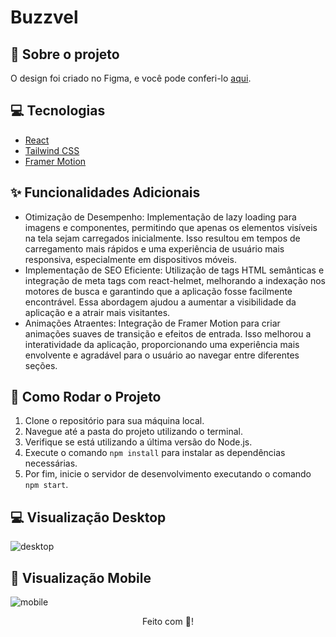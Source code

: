 # Buzzvel 

## :book: Sobre o projeto

O design foi criado no Figma, e você pode conferi-lo [aqui](https://www.figma.com/design/Fa2T97nxAiGFUvDZqnm9TM/Buzzvel-FE---Test-2024?node-id=0-1&node-type=canvas&t=1WZWVfPTVr34WMbQ-0).

## :computer: Tecnologias

- [React](https://legacy.reactjs.org/docs/create-a-new-react-app.html)
- [Tailwind CSS](https://tailwindcss.com/docs/width)
- [Framer Motion](https://www.framer.com/motion/)

## :sparkles: Funcionalidades Adicionais

- Otimização de Desempenho: Implementação de lazy loading para imagens e componentes, permitindo que apenas os elementos visíveis na tela sejam carregados inicialmente. Isso resultou em tempos de carregamento mais rápidos e uma experiência de usuário mais responsiva, especialmente em dispositivos móveis.
- Implementação de SEO Eficiente: Utilização de tags HTML semânticas e integração de meta tags com react-helmet, melhorando a indexação nos motores de busca e garantindo que a aplicação fosse facilmente encontrável. Essa abordagem ajudou a aumentar a visibilidade da aplicação e a atrair mais visitantes.
- Animações Atraentes: Integração de Framer Motion para criar animações suaves de transição e efeitos de entrada. Isso melhorou a interatividade da aplicação, proporcionando uma experiência mais envolvente e agradável para o usuário ao navegar entre diferentes seções.

## :rocket: Como Rodar o Projeto

1. Clone o repositório para sua máquina local.
2. Navegue até a pasta do projeto utilizando o terminal.
3. Verifique se está utilizando a última versão do Node.js.
4. Execute o comando `npm install` para instalar as dependências necessárias.
5. Por fim, inicie o servidor de desenvolvimento executando o comando `npm start`.

## :computer: Visualização Desktop
![desktop](https://github.com/user-attachments/assets/31f97882-2c1f-4e8c-aee0-8639ed34a416)

## :iphone: Visualização Mobile
![mobile](https://github.com/user-attachments/assets/4d99026f-2aa7-4979-948f-ccf44490336c)

<div align="center">Feito com 💜!</div>
